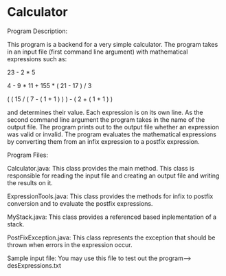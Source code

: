 # Calculator

Program Description: 

This program is a backend for a very simple calculator. The program takes in an input file (first command line argument) with mathematical expressions such as:

23 - 2 * 5

4 - 9 * 11 + 155 * ( 21 - 17 ) / 3

( ( 15 / ( 7 - ( 1 + 1 ) ) ) - ( 2 + ( 1 + 1 ) ) 

and determines their value. Each expression is on its own line. As the second command line argument the program takes in the name of the output file. The program prints out to the output file whether an expression was valid or invalid. The program evaluates the mathematical expressions by converting them from an infix expression to a postfix expression. 

Program Files: 

Calculator.java: This class provides the main method. This class is responsible for reading the input file and creating an                    output file and writing the results on it. 

ExpressionTools.java: This class provides the methods for infix to postfix conversion and to evaluate the postfix                                  expressions. 

MyStack.java: This class provides a referenced based inplementation of a stack. 

PostFixException.java: This class represents the exception that should be thrown when errors in the expression occur. 

Sample input file: You may use this file to test out the program--> desExpressions.txt 
